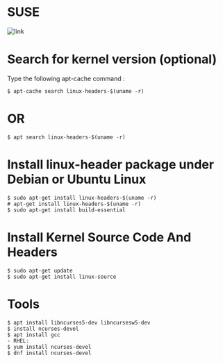 # SUSE
![link](https://github.com/nu11secur1ty/Compiling-the-Linux-Kernel-the-SUSE-way)


# Search for kernel version (optional)

Type the following apt-cache command :

```
$ apt-cache search linux-headers-$(uname -r)
```

# OR

```
$ apt search linux-headers-$(uname -r)
```
# Install linux-header package under Debian or Ubuntu Linux

```
$ sudo apt-get install linux-headers-$(uname -r)
# apt-get install linux-headers-$(uname -r)
$ sudo apt-get install build-essential

```

#  Install Kernel Source Code And Headers

```
$ sudo apt-get update
$ sudo apt-get install linux-source 
```
# Tools
```
$ apt install libncurses5-dev libncursesw5-dev
$ install ncurses-devel
$ apt install gcc
- RHEL:
$ yum install ncurses-devel
$ dnf install ncurses-devel
```


